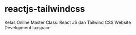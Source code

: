 # reactjs-tailwindcss

Kelas Online Master Class: React JS dan Tailwind CSS Website Development
luxspace